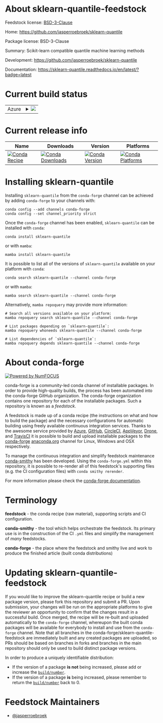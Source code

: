About sklearn-quantile-feedstock
================================

Feedstock license: [BSD-3-Clause](https://github.com/conda-forge/sklearn-quantile-feedstock/blob/main/LICENSE.txt)

Home: https://github.com/jasperroebroek/sklearn-quantile

Package license: BSD-3-Clause

Summary: Scikit-learn compatible quantile machine learning methods

Development: https://github.com/jasperroebroek/sklearn-quantile

Documentation: https://sklearn-quantile.readthedocs.io/en/latest/?badge=latest

Current build status
====================


<table>
    
  <tr>
    <td>Azure</td>
    <td>
      <details>
        <summary>
          <a href="https://dev.azure.com/conda-forge/feedstock-builds/_build/latest?definitionId=15551&branchName=main">
            <img src="https://dev.azure.com/conda-forge/feedstock-builds/_apis/build/status/sklearn-quantile-feedstock?branchName=main">
          </a>
        </summary>
        <table>
          <thead><tr><th>Variant</th><th>Status</th></tr></thead>
          <tbody><tr>
              <td>linux_64_python3.10.____cpython</td>
              <td>
                <a href="https://dev.azure.com/conda-forge/feedstock-builds/_build/latest?definitionId=15551&branchName=main">
                  <img src="https://dev.azure.com/conda-forge/feedstock-builds/_apis/build/status/sklearn-quantile-feedstock?branchName=main&jobName=linux&configuration=linux%20linux_64_python3.10.____cpython" alt="variant">
                </a>
              </td>
            </tr><tr>
              <td>linux_64_python3.11.____cpython</td>
              <td>
                <a href="https://dev.azure.com/conda-forge/feedstock-builds/_build/latest?definitionId=15551&branchName=main">
                  <img src="https://dev.azure.com/conda-forge/feedstock-builds/_apis/build/status/sklearn-quantile-feedstock?branchName=main&jobName=linux&configuration=linux%20linux_64_python3.11.____cpython" alt="variant">
                </a>
              </td>
            </tr><tr>
              <td>linux_64_python3.12.____cpython</td>
              <td>
                <a href="https://dev.azure.com/conda-forge/feedstock-builds/_build/latest?definitionId=15551&branchName=main">
                  <img src="https://dev.azure.com/conda-forge/feedstock-builds/_apis/build/status/sklearn-quantile-feedstock?branchName=main&jobName=linux&configuration=linux%20linux_64_python3.12.____cpython" alt="variant">
                </a>
              </td>
            </tr><tr>
              <td>linux_64_python3.13.____cp313</td>
              <td>
                <a href="https://dev.azure.com/conda-forge/feedstock-builds/_build/latest?definitionId=15551&branchName=main">
                  <img src="https://dev.azure.com/conda-forge/feedstock-builds/_apis/build/status/sklearn-quantile-feedstock?branchName=main&jobName=linux&configuration=linux%20linux_64_python3.13.____cp313" alt="variant">
                </a>
              </td>
            </tr><tr>
              <td>linux_64_python3.9.____cpython</td>
              <td>
                <a href="https://dev.azure.com/conda-forge/feedstock-builds/_build/latest?definitionId=15551&branchName=main">
                  <img src="https://dev.azure.com/conda-forge/feedstock-builds/_apis/build/status/sklearn-quantile-feedstock?branchName=main&jobName=linux&configuration=linux%20linux_64_python3.9.____cpython" alt="variant">
                </a>
              </td>
            </tr><tr>
              <td>osx_64_python3.10.____cpython</td>
              <td>
                <a href="https://dev.azure.com/conda-forge/feedstock-builds/_build/latest?definitionId=15551&branchName=main">
                  <img src="https://dev.azure.com/conda-forge/feedstock-builds/_apis/build/status/sklearn-quantile-feedstock?branchName=main&jobName=osx&configuration=osx%20osx_64_python3.10.____cpython" alt="variant">
                </a>
              </td>
            </tr><tr>
              <td>osx_64_python3.11.____cpython</td>
              <td>
                <a href="https://dev.azure.com/conda-forge/feedstock-builds/_build/latest?definitionId=15551&branchName=main">
                  <img src="https://dev.azure.com/conda-forge/feedstock-builds/_apis/build/status/sklearn-quantile-feedstock?branchName=main&jobName=osx&configuration=osx%20osx_64_python3.11.____cpython" alt="variant">
                </a>
              </td>
            </tr><tr>
              <td>osx_64_python3.12.____cpython</td>
              <td>
                <a href="https://dev.azure.com/conda-forge/feedstock-builds/_build/latest?definitionId=15551&branchName=main">
                  <img src="https://dev.azure.com/conda-forge/feedstock-builds/_apis/build/status/sklearn-quantile-feedstock?branchName=main&jobName=osx&configuration=osx%20osx_64_python3.12.____cpython" alt="variant">
                </a>
              </td>
            </tr><tr>
              <td>osx_64_python3.13.____cp313</td>
              <td>
                <a href="https://dev.azure.com/conda-forge/feedstock-builds/_build/latest?definitionId=15551&branchName=main">
                  <img src="https://dev.azure.com/conda-forge/feedstock-builds/_apis/build/status/sklearn-quantile-feedstock?branchName=main&jobName=osx&configuration=osx%20osx_64_python3.13.____cp313" alt="variant">
                </a>
              </td>
            </tr><tr>
              <td>osx_64_python3.9.____cpython</td>
              <td>
                <a href="https://dev.azure.com/conda-forge/feedstock-builds/_build/latest?definitionId=15551&branchName=main">
                  <img src="https://dev.azure.com/conda-forge/feedstock-builds/_apis/build/status/sklearn-quantile-feedstock?branchName=main&jobName=osx&configuration=osx%20osx_64_python3.9.____cpython" alt="variant">
                </a>
              </td>
            </tr><tr>
              <td>win_64_python3.10.____cpython</td>
              <td>
                <a href="https://dev.azure.com/conda-forge/feedstock-builds/_build/latest?definitionId=15551&branchName=main">
                  <img src="https://dev.azure.com/conda-forge/feedstock-builds/_apis/build/status/sklearn-quantile-feedstock?branchName=main&jobName=win&configuration=win%20win_64_python3.10.____cpython" alt="variant">
                </a>
              </td>
            </tr><tr>
              <td>win_64_python3.11.____cpython</td>
              <td>
                <a href="https://dev.azure.com/conda-forge/feedstock-builds/_build/latest?definitionId=15551&branchName=main">
                  <img src="https://dev.azure.com/conda-forge/feedstock-builds/_apis/build/status/sklearn-quantile-feedstock?branchName=main&jobName=win&configuration=win%20win_64_python3.11.____cpython" alt="variant">
                </a>
              </td>
            </tr><tr>
              <td>win_64_python3.12.____cpython</td>
              <td>
                <a href="https://dev.azure.com/conda-forge/feedstock-builds/_build/latest?definitionId=15551&branchName=main">
                  <img src="https://dev.azure.com/conda-forge/feedstock-builds/_apis/build/status/sklearn-quantile-feedstock?branchName=main&jobName=win&configuration=win%20win_64_python3.12.____cpython" alt="variant">
                </a>
              </td>
            </tr><tr>
              <td>win_64_python3.13.____cp313</td>
              <td>
                <a href="https://dev.azure.com/conda-forge/feedstock-builds/_build/latest?definitionId=15551&branchName=main">
                  <img src="https://dev.azure.com/conda-forge/feedstock-builds/_apis/build/status/sklearn-quantile-feedstock?branchName=main&jobName=win&configuration=win%20win_64_python3.13.____cp313" alt="variant">
                </a>
              </td>
            </tr><tr>
              <td>win_64_python3.9.____cpython</td>
              <td>
                <a href="https://dev.azure.com/conda-forge/feedstock-builds/_build/latest?definitionId=15551&branchName=main">
                  <img src="https://dev.azure.com/conda-forge/feedstock-builds/_apis/build/status/sklearn-quantile-feedstock?branchName=main&jobName=win&configuration=win%20win_64_python3.9.____cpython" alt="variant">
                </a>
              </td>
            </tr>
          </tbody>
        </table>
      </details>
    </td>
  </tr>
</table>

Current release info
====================

| Name | Downloads | Version | Platforms |
| --- | --- | --- | --- |
| [![Conda Recipe](https://img.shields.io/badge/recipe-sklearn--quantile-green.svg)](https://anaconda.org/conda-forge/sklearn-quantile) | [![Conda Downloads](https://img.shields.io/conda/dn/conda-forge/sklearn-quantile.svg)](https://anaconda.org/conda-forge/sklearn-quantile) | [![Conda Version](https://img.shields.io/conda/vn/conda-forge/sklearn-quantile.svg)](https://anaconda.org/conda-forge/sklearn-quantile) | [![Conda Platforms](https://img.shields.io/conda/pn/conda-forge/sklearn-quantile.svg)](https://anaconda.org/conda-forge/sklearn-quantile) |

Installing sklearn-quantile
===========================

Installing `sklearn-quantile` from the `conda-forge` channel can be achieved by adding `conda-forge` to your channels with:

```
conda config --add channels conda-forge
conda config --set channel_priority strict
```

Once the `conda-forge` channel has been enabled, `sklearn-quantile` can be installed with `conda`:

```
conda install sklearn-quantile
```

or with `mamba`:

```
mamba install sklearn-quantile
```

It is possible to list all of the versions of `sklearn-quantile` available on your platform with `conda`:

```
conda search sklearn-quantile --channel conda-forge
```

or with `mamba`:

```
mamba search sklearn-quantile --channel conda-forge
```

Alternatively, `mamba repoquery` may provide more information:

```
# Search all versions available on your platform:
mamba repoquery search sklearn-quantile --channel conda-forge

# List packages depending on `sklearn-quantile`:
mamba repoquery whoneeds sklearn-quantile --channel conda-forge

# List dependencies of `sklearn-quantile`:
mamba repoquery depends sklearn-quantile --channel conda-forge
```


About conda-forge
=================

[![Powered by
NumFOCUS](https://img.shields.io/badge/powered%20by-NumFOCUS-orange.svg?style=flat&colorA=E1523D&colorB=007D8A)](https://numfocus.org)

conda-forge is a community-led conda channel of installable packages.
In order to provide high-quality builds, the process has been automated into the
conda-forge GitHub organization. The conda-forge organization contains one repository
for each of the installable packages. Such a repository is known as a *feedstock*.

A feedstock is made up of a conda recipe (the instructions on what and how to build
the package) and the necessary configurations for automatic building using freely
available continuous integration services. Thanks to the awesome service provided by
[Azure](https://azure.microsoft.com/en-us/services/devops/), [GitHub](https://github.com/),
[CircleCI](https://circleci.com/), [AppVeyor](https://www.appveyor.com/),
[Drone](https://cloud.drone.io/welcome), and [TravisCI](https://travis-ci.com/)
it is possible to build and upload installable packages to the
[conda-forge](https://anaconda.org/conda-forge) [anaconda.org](https://anaconda.org/)
channel for Linux, Windows and OSX respectively.

To manage the continuous integration and simplify feedstock maintenance
[conda-smithy](https://github.com/conda-forge/conda-smithy) has been developed.
Using the ``conda-forge.yml`` within this repository, it is possible to re-render all of
this feedstock's supporting files (e.g. the CI configuration files) with ``conda smithy rerender``.

For more information please check the [conda-forge documentation](https://conda-forge.org/docs/).

Terminology
===========

**feedstock** - the conda recipe (raw material), supporting scripts and CI configuration.

**conda-smithy** - the tool which helps orchestrate the feedstock.
                   Its primary use is in the construction of the CI ``.yml`` files
                   and simplify the management of *many* feedstocks.

**conda-forge** - the place where the feedstock and smithy live and work to
                  produce the finished article (built conda distributions)


Updating sklearn-quantile-feedstock
===================================

If you would like to improve the sklearn-quantile recipe or build a new
package version, please fork this repository and submit a PR. Upon submission,
your changes will be run on the appropriate platforms to give the reviewer an
opportunity to confirm that the changes result in a successful build. Once
merged, the recipe will be re-built and uploaded automatically to the
`conda-forge` channel, whereupon the built conda packages will be available for
everybody to install and use from the `conda-forge` channel.
Note that all branches in the conda-forge/sklearn-quantile-feedstock are
immediately built and any created packages are uploaded, so PRs should be based
on branches in forks and branches in the main repository should only be used to
build distinct package versions.

In order to produce a uniquely identifiable distribution:
 * If the version of a package **is not** being increased, please add or increase
   the [``build/number``](https://docs.conda.io/projects/conda-build/en/latest/resources/define-metadata.html#build-number-and-string).
 * If the version of a package **is** being increased, please remember to return
   the [``build/number``](https://docs.conda.io/projects/conda-build/en/latest/resources/define-metadata.html#build-number-and-string)
   back to 0.

Feedstock Maintainers
=====================

* [@jasperroebroek](https://github.com/jasperroebroek/)

